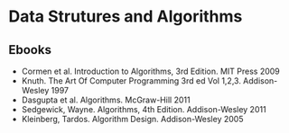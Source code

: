 # Data Strutures and Algorithms

## Ebooks
* Cormen et al. Introduction to Algorithms, 3rd Edition. MIT Press 2009
* Knuth. The Art Of Computer Programming 3rd ed Vol 1,2,3. Addison-Wesley 1997
* Dasgupta et al. Algorithms. McGraw-Hill 2011
* Sedgewick, Wayne. Algorithms, 4th Edition. Addison-Wesley 2011
* Kleinberg, Tardos. Algorithm Design. Addison-Wesley 2005
